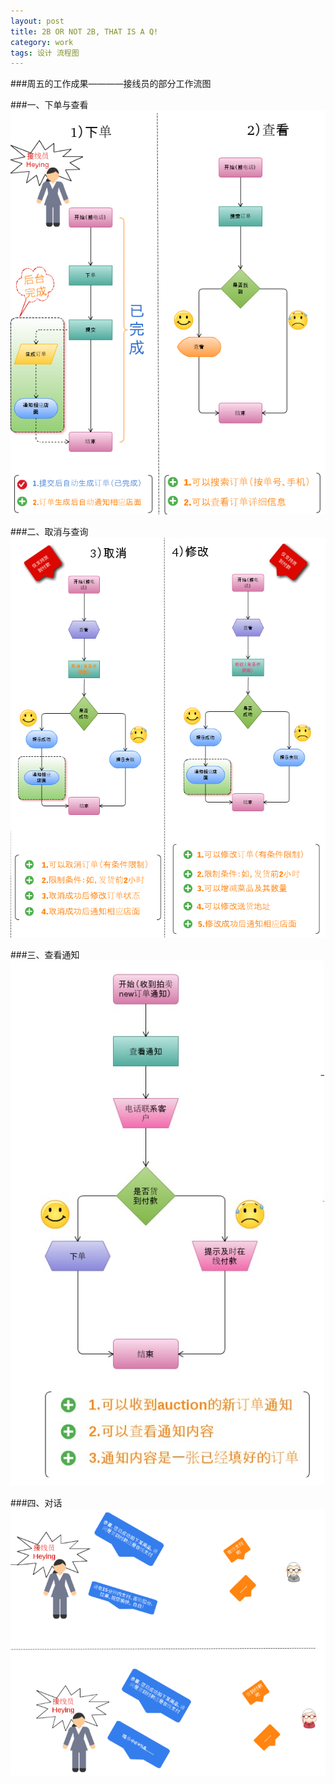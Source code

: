 ```yaml
---
layout: post
title: 2B OR NOT 2B, THAT IS A Q!
category: work
tags: 设计 流程图
---
```

###周五的工作成果————接线员的部分工作流图

###一、下单与查看
![下单、查看](/public/images/2012-03-10-1.png 'work flow')

###二、取消与查询
![取消、查询](/public/images/2012-03-10-2.png 'work flow')

###三、查看通知
![查看通知](/public/images/2012-03-10-3.png 'work flow')

###四、对话
![对话](/public/images/2012-03-10-4.png 'work flow')
